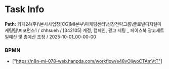 # Task Info

**Path:** 카페24(주)\본사사업장\[CG]MI본부\마케팅센터\성장전략그룹\글로벌디지털마케팅팀\퍼포먼스1 / chhsueh / [342105] 계정, 캠페인, 광고 세팅 _ 페이스북 광고세트 일예산 및 총예산 조정 / 2025-10-01_00-00-00

### BPMN
- ["https://n8n-mi-078-web.hanpda.com/workflow/e48vOijwoCTAmVtT"]

